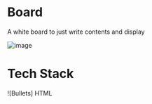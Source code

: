 # Board

A white board to just write contents and display


![image](https://user-images.githubusercontent.com/77836274/209801822-f5ceba24-a726-4131-b3b9-4434d76db1e2.png)

# Tech Stack

![Bullets] HTML
